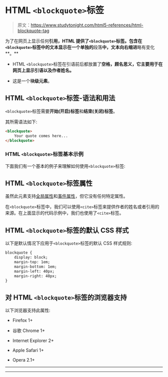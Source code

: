 # HTML `<blockquote>`标签

> 原文：<https://www.studytonight.com/html5-references/html-blockquote-tag>

为了在网页上显示任何**引用，HTML 提供了`<blockquote>`标签。包含在`<blockquote>`标签中的文本显示在一个单独的**段落**中，文本向右缩进**略有变化**。**

*   HTML `<blockquote>`标签在引语前后都放置了**空格，顾名思义，它主要用于在网页上显示引语以及作者姓名。**

*   这是一个**块级元素**。

## HTML `<blockquote>`标签-语法和用法

`<blockquote>`标签需要**开始(开启)标签**和**结束(关闭)标签**。

其所需语法如下:

```html
<blockquote>
    Your quote comes here...
</blockquote> 
```

### HTML `<blockquote>`标签基本示例

下面我们有一个基本的例子来理解如何使用`<blockquote>`标签:

## HTML `<blockquote>`标签属性

虽然此元素支持[全局属性](https://www.studytonight.com/html5-references/html-global-attributes)和[事件属性](https://www.studytonight.com/html5-references/html-event-attributes)，但它没有任何特定属性。

在`<blockquote>`标签中，我们可以使用`<cite>`标签来提供作者的姓名或者引用的来源。在上面显示的代码示例中，我们也使用了`<cite>`标签。

## HTML `<blockquote>`标签的默认 CSS 样式

以下是默认情况下应用于`<blockquote>`标签的默认 CSS 样式规则:

```html
blockquote {
    display: block;
    margin-top: 1em;
    margin-bottom: 1em;
    margin-left: 40px;
    margin-right: 40px;
}
```

## 对 HTML `<blockquote>`标签的浏览器支持

以下浏览器支持此属性:

*   Firefox 1+

*   谷歌 Chrome 1+

*   Internet Explorer 2+

*   Apple Safari 1+

*   Opera 2.1+

* * *

* * *